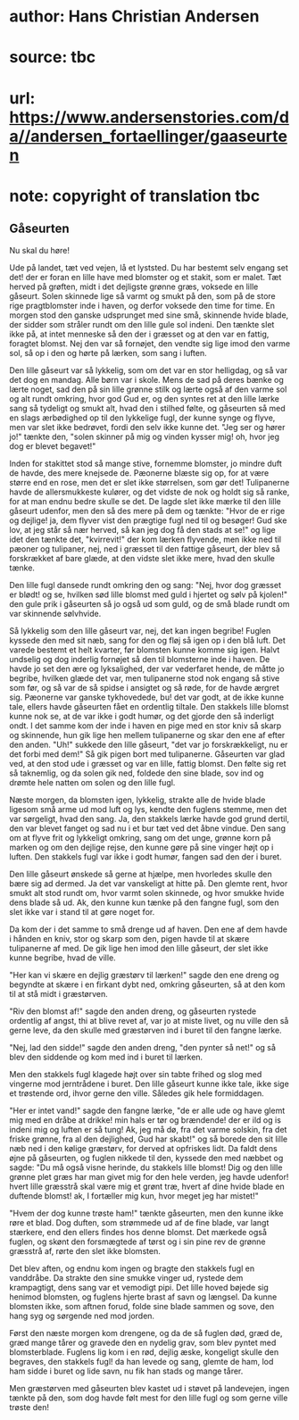 # author: Hans Christian Andersen
# source: tbc
# url: https://www.andersenstories.com/da//andersen_fortaellinger/gaaseurten
# note: copyright of translation tbc

## Gåseurten 

Nu skal du høre!

Ude på landet, tæt ved vejen, lå et lyststed. Du har bestemt selv engang
set det! der er foran en lille have med blomster og et stakit, som er
malet. Tæt herved på grøften, midt i det dejligste grønne græs, voksede
en lille gåseurt. Solen skinnede lige så varmt og smukt på den, som på
de store rige pragtblomster inde i haven, og derfor voksede den time for
time. En morgen stod den ganske udsprunget med sine små, skinnende hvide
blade, der sidder som stråler rundt om den lille gule sol indeni. Den
tænkte slet ikke på, at intet menneske så den der i græsset og at den
var en fattig, foragtet blomst. Nej den var så fornøjet, den vendte sig
lige imod den varme sol, så op i den og hørte på lærken, som sang i
luften.

Den lille gåseurt var så lykkelig, som om det var en stor helligdag, og
så var det dog en mandag. Alle børn var i skole. Mens de sad på deres
bænke og lærte noget, sad den på sin lille grønne stilk og lærte også af
den varme sol og alt rundt omkring, hvor god Gud er, og den syntes ret
at den lille lærke sang så tydeligt og smukt alt, hvad den i stilhed
følte, og gåseurten så med en slags ærbødighed op til den lykkelige
fugl, der kunne synge og flyve, men var slet ikke bedrøvet, fordi den
selv ikke kunne det. "Jeg ser og hører jo!" tænkte den, "solen
skinner på mig og vinden kysser mig! oh, hvor jeg dog er blevet
begavet!"

Inden for stakittet stod så mange stive, fornemme blomster, jo mindre
duft de havde, des mere knejsede de. Pæonerne blæste sig op, for at være
større end en rose, men det er slet ikke størrelsen, som gør det!
Tulipanerne havde de allersmukkeste kulører, og det vidste de nok og
holdt sig så ranke, for at man endnu bedre skulle se det. De lagde slet
ikke mærke til den lille gåseurt udenfor, men den så des mere på dem og
tænkte: "Hvor de er rige og dejlige! ja, dem flyver vist den prægtige
fugl ned til og besøger! Gud ske lov, at jeg står så nær herved, så kan
jeg dog få den stads at se!" og lige idet den tænkte det,
"kvirrevit!" der kom lærken flyvende, men ikke ned til pæoner og
tulipaner, nej, ned i græsset til den fattige gåseurt, der blev så
forskrækket af bare glæde, at den vidste slet ikke mere, hvad den skulle
tænke.

Den lille fugl dansede rundt omkring den og sang: "Nej, hvor dog
græsset er blødt! og se, hvilken sød lille blomst med guld i hjertet og
sølv på kjolen!" den gule prik i gåseurten så jo også ud som guld, og
de små blade rundt om var skinnende sølvhvide.

Så lykkelig som den lille gåseurt var, nej, det kan ingen begribe!
Fuglen kyssede den med sit næb, sang for den og fløj så igen op i den
blå luft. Det varede bestemt et helt kvarter, før blomsten kunne komme
sig igen. Halvt undselig og dog inderlig fornøjet så den til blomsterne
inde i haven. De havde jo set den ære og lyksalighed, der var vederfaret
hende, de måtte jo begribe, hvilken glæde det var, men tulipanerne stod
nok engang så stive som før, og så var de så spidse i ansigtet og så
røde, for de havde ærgret sig. Pæonerne var ganske tykhovedede, bu! det
var godt, at de ikke kunne tale, ellers havde gåseurten fået en
ordentlig tiltale. Den stakkels lille blomst kunne nok se, at de var
ikke i godt humør, og det gjorde den så inderligt ondt. I det samme kom
der inde i haven en pige med en stor kniv så skarp og skinnende, hun gik
lige hen mellem tulipanerne og skar den ene af efter den anden. "Uh!"
sukkede den lille gåseurt, "det var jo forskrækkeligt, nu er det forbi
med dem!" Så gik pigen bort med tulipanerne. Gåseurten var glad ved, at
den stod ude i græsset og var en lille, fattig blomst. Den følte sig ret
så taknemlig, og da solen gik ned, foldede den sine blade, sov ind og
drømte hele natten om solen og den lille fugl.

Næste morgen, da blomsten igen, lykkelig, strakte alle de hvide blade
ligesom små arme ud mod luft og lys, kendte den fuglens stemme, men det
var sørgeligt, hvad den sang. Ja, den stakkels lærke havde god grund
dertil, den var blevet fanget og sad nu i et bur tæt ved det åbne
vindue. Den sang om at flyve frit og lykkeligt omkring, sang om det
unge, grønne korn på marken og om den dejlige rejse, den kunne gøre på
sine vinger højt op i luften. Den stakkels fugl var ikke i godt humør,
fangen sad den der i buret.

Den lille gåseurt ønskede så gerne at hjælpe, men hvorledes skulle den
bære sig ad dermed. Ja det var vanskeligt at hitte på. Den glemte rent,
hvor smukt alt stod rundt om, hvor varmt solen skinnede, og hvor smukke
hvide dens blade så ud. Ak, den kunne kun tænke på den fangne fugl, som
den slet ikke var i stand til at gøre noget for.

Da kom der i det samme to små drenge ud af haven. Den ene af dem havde i
hånden en kniv, stor og skarp som den, pigen havde til at skære
tulipanerne af med. De gik lige hen imod den lille gåseurt, der slet
ikke kunne begribe, hvad de ville.

"Her kan vi skære en dejlig græstørv til lærken!" sagde den ene dreng
og begyndte at skære i en firkant dybt ned, omkring gåseurten, så at den
kom til at stå midt i græstørven.

"Riv den blomst af!" sagde den anden dreng, og gåseurten rystede
ordentlig af angst, thi at blive revet af, var jo at miste livet, og nu
ville den så gerne leve, da den skulle med græstørven ind i buret til
den fangne lærke.

"Nej, lad den sidde!" sagde den anden dreng, "den pynter så net!" og
så blev den siddende og kom med ind i buret til lærken.

Men den stakkels fugl klagede højt over sin tabte frihed og slog med
vingerne mod jerntrådene i buret. Den lille gåseurt kunne ikke tale,
ikke sige et trøstende ord, ihvor gerne den ville. Således gik hele
formiddagen.

"Her er intet vand!" sagde den fangne lærke, "de er alle ude og have
glemt mig med en dråbe at drikke! min hals er tør og brændende! der er
ild og is indeni mig og luften er så tung! Ak, jeg må dø, fra det varme
solskin, fra det friske grønne, fra al den dejlighed, Gud har skabt!"
og så borede den sit lille næb ned i den kølige græstørv, for derved at
opfriskes lidt. Da faldt dens øjne på gåseurten, og fuglen nikkede til
den, kyssede den med næbbet og sagde: "Du må også visne herinde, du
stakkels lille blomst! Dig og den lille grønne plet græs har man givet
mig for den hele verden, jeg havde udenfor! hvert lille græsstrå skal
være mig et grønt træ, hvert af dine hvide blade en duftende blomst! ak,
I fortæller mig kun, hvor meget jeg har mistet!"

"Hvem der dog kunne trøste ham!" tænkte gåseurten, men den kunne ikke
røre et blad. Dog duften, som strømmede ud af de fine blade, var langt
stærkere, end den ellers findes hos denne blomst. Det mærkede også
fuglen, og skønt den forsmægtede af tørst og i sin pine rev de grønne
græsstrå af, rørte den slet ikke blomsten.

Det blev aften, og endnu kom ingen og bragte den stakkels fugl en
vanddråbe. Da strakte den sine smukke vinger ud, rystede dem
krampagtigt, dens sang var et vemodigt pipi. Det lille hoved bøjede sig
henimod blomsten, og fuglens hjerte brast af savn og længsel. Da kunne
blomsten ikke, som aftnen forud, folde sine blade sammen og sove, den
hang syg og sørgende ned mod jorden.

Først den næste morgen kom drengene, og da de så fuglen død, græd de,
græd mange tårer og gravede den en nydelig grav, som blev pyntet med
blomsterblade. Fuglens lig kom i en rød, dejlig æske, kongeligt skulle
den begraves, den stakkels fugl! da han levede og sang, glemte de ham,
lod ham sidde i buret og lide savn, nu fik han stads og mange tårer.

Men græstørven med gåseurten blev kastet ud i støvet på landevejen,
ingen tænkte på den, som dog havde følt mest for den lille fugl og som
gerne ville trøste den!
